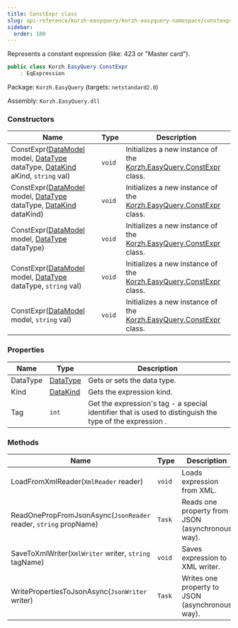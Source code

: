 ```yaml
---
title: ConstExpr class
slug: api-reference/korzh-easyquery/korzh-easyquery-namespace/constexpr-class
sidebar:
  order: 100
---
```


Represents a constant expression (like: 423 or "Master card").
```csharp
public class Korzh.EasyQuery.ConstExpr
    : EqExpression

```
Package: `Korzh.EasyQuery` (targets: `netstandard2.0`)

Assembly: `Korzh.EasyQuery.dll`

### Constructors

| Name | Type | Description | 
| --- | --- | --- | 
| ConstExpr([DataModel](///easyquery/docs/api-reference/korzh-easyquery/korzh-easyquery-namespace/datamodel-class) model, [DataType](///easyquery/docs/api-reference/easydata-core/easydata-namespace/datatype-enum) dataType, [DataKind](///easyquery/docs/api-reference/korzh-easyquery/korzh-easyquery-namespace/datakind-enum) aKind, `string` val) | `void` | Initializes a new instance of the [Korzh.EasyQuery.ConstExpr](///easyquery/docs/api-reference/korzh-easyquery/korzh-easyquery-namespace/constexpr-class) class. | 
| ConstExpr([DataModel](///easyquery/docs/api-reference/korzh-easyquery/korzh-easyquery-namespace/datamodel-class) model, [DataType](///easyquery/docs/api-reference/easydata-core/easydata-namespace/datatype-enum) dataType, [DataKind](///easyquery/docs/api-reference/korzh-easyquery/korzh-easyquery-namespace/datakind-enum) dataKind) | `void` | Initializes a new instance of the [Korzh.EasyQuery.ConstExpr](///easyquery/docs/api-reference/korzh-easyquery/korzh-easyquery-namespace/constexpr-class) class. | 
| ConstExpr([DataModel](///easyquery/docs/api-reference/korzh-easyquery/korzh-easyquery-namespace/datamodel-class) model, [DataType](///easyquery/docs/api-reference/easydata-core/easydata-namespace/datatype-enum) dataType) | `void` | Initializes a new instance of the [Korzh.EasyQuery.ConstExpr](///easyquery/docs/api-reference/korzh-easyquery/korzh-easyquery-namespace/constexpr-class) class. | 
| ConstExpr([DataModel](///easyquery/docs/api-reference/korzh-easyquery/korzh-easyquery-namespace/datamodel-class) model, [DataType](///easyquery/docs/api-reference/easydata-core/easydata-namespace/datatype-enum) dataType, `string` val) | `void` | Initializes a new instance of the [Korzh.EasyQuery.ConstExpr](///easyquery/docs/api-reference/korzh-easyquery/korzh-easyquery-namespace/constexpr-class) class. | 
| ConstExpr([DataModel](///easyquery/docs/api-reference/korzh-easyquery/korzh-easyquery-namespace/datamodel-class) model, `string` val) | `void` | Initializes a new instance of the [Korzh.EasyQuery.ConstExpr](///easyquery/docs/api-reference/korzh-easyquery/korzh-easyquery-namespace/constexpr-class) class. | 


### Properties

| Name | Type | Description | 
| --- | --- | --- | 
| DataType | [DataType](///easyquery/docs/api-reference/easydata-core/easydata-namespace/datatype-enum) | Gets or sets the data type. | 
| Kind | [DataKind](///easyquery/docs/api-reference/korzh-easyquery/korzh-easyquery-namespace/datakind-enum) | Gets the expression kind. | 
| Tag | `int` | Get the expression's tag - a special identifier that is used to distinguish the type of the expression . | 


### Methods

| Name | Type | Description | 
| --- | --- | --- | 
| LoadFromXmlReader(`XmlReader` reader) | `void` | Loads expression from XML. | 
| ReadOnePropFromJsonAsync(`JsonReader` reader, `string` propName) | `Task` | Reads one property from JSON (asynchronous way). | 
| SaveToXmlWriter(`XmlWriter` writer, `string` tagName) | `void` | Saves expression to XML writer. | 
| WritePropertiesToJsonAsync(`JsonWriter` writer) | `Task` | Writes one property to JSON (asynchronous way). |
